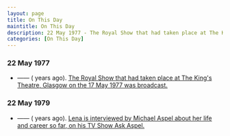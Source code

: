 ```yaml
---
layout: page
title: On This Day
maintitle: On This Day
description: 22 May 1977 - The Royal Show that had taken place at The King's Theatre, Glasgow on the 17 May 1977 was broadcast. 22 May 1979 - Lena is interviewed by Michael Aspel about her life and career so far, on his TV Show Ask Aspel.
categories: [On This Day]
---
```


### 22 May 1977
* —— (<span id="age1"></span> years ago). [The Royal Show that had taken place at The King's Theatre, Glasgow on the 17 May 1977 was broadcast.](/theatre/scottish%20television/1977/05/17/the-royal-show.html)

### 22 May 1979
* —— (<span id="age2"></span> years ago). [Lena is interviewed by Michael Aspel about her life and career so far, on his TV Show Ask Aspel.](/bbc%20one/1979/05/22/ask-aspel.html)

<!-- Script for calculating number of years ago -->
<script>
var dob = '19770522';
var year = Number(dob.substr(0, 4));
var month = Number(dob.substr(4, 2)) - 1;
var day = Number(dob.substr(6, 2));
var today = new Date();
var age1 = today.getFullYear() - year;
if (today.getMonth() < month || (today.getMonth() == month && today.getDate() < day)) {
age1--;
}
document.getElementById("age1").innerHTML=age1;

var dob = '19790522';
var year = Number(dob.substr(0, 4));
var month = Number(dob.substr(4, 2)) - 1;
var day = Number(dob.substr(6, 2));
var today = new Date();
var age2 = today.getFullYear() - year;
if (today.getMonth() < month || (today.getMonth() == month && today.getDate() < day)) {
age2--;
}
document.getElementById("age2").innerHTML=age2;
</script>

